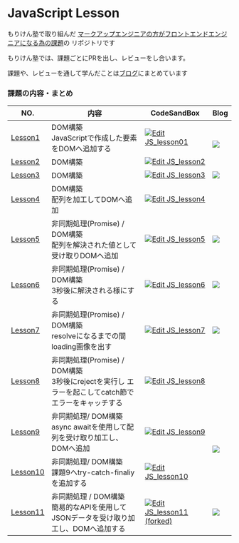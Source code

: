 # JavaScript Lesson

もりけん塾で取り組んだ [マークアップエンジニアの方がフロントエンドエンジニアになる為の課題](https://github.com/sae-github/handsonFrontend/blob/master/work/markup/1.md)の リポジトリです

もりけん塾では、課題ごとにPRを出し、レビューをし合います。

課題や、レビューを通して学んだことは[ブログ](https://itosae.com/)にまとめています


### 課題の内容・まとめ

<table>
<thead>
<tr>
<th>NO.</th>
<th>内容</th>
<th>CodeSandBox</th>
<th>Blog</th>
</tr>
</thead>
<tbody>


<tr>
<td><a href="https://github.com/sae-github/JS_lesson/tree/main/lesson1">Lesson1</a></td>
<td>DOM構築 <br> JavaScriptで作成した要素をDOMへ追加する</td>
<td>
<a href="https://codesandbox.io/s/jslesson01-0s2my?fontsize=14&hidenavigation=1&theme=dark">
  <img alt="Edit JS_lesson01" src="https://codesandbox.io/static/img/play-codesandbox.svg">
</a>
</td>
<td  rowspan="2"><a href="https://itosae.com/js_lesson01/" target="_blank" rel="noopener noreferrer"><img src="https://i.postimg.cc/YCD6BPzc/external-link-icon-152846.png"></a></td> 
</tr>

<tr>
<td><a href="https://github.com/sae-github/JS_lesson/tree/main/lesson2">Lesson2</a></td>
<td>DOM構築</td>
<td>
<a href="https://codesandbox.io/s/jsleeson2-rcjpf?fontsize=14&hidenavigation=1&theme=dark">
  <img alt="Edit JS_lesson2" src="https://codesandbox.io/static/img/play-codesandbox.svg">
</a>
</td>
</tr>


<tr>
<td><a href="https://github.com/sae-github/JS_lesson/tree/main/lesson3">Lesson3</a></td>
<td>DOM構築</td>
<td>
<a href="https://codesandbox.io/s/js-lesson3-x7tys?fontsize=14&hidenavigation=1&theme=dark">
  <img alt="Edit JS_lesson3" src="https://codesandbox.io/static/img/play-codesandbox.svg">
</a>
</td>
<td><a href="https://itosae.com/js_lesson3/" target="_blank" rel="noopener"><img src="https://i.postimg.cc/YCD6BPzc/external-link-icon-152846.png"></a></td> 
</tr>


<tr>
<td><a href="https://github.com/sae-github/JS_lesson/tree/main/lesson4">Lesson4</a></td>
<td>DOM構築<br>配列を加工してDOMへ追加</td>
<td>
<a href="https://codesandbox.io/s/js-lesson4-nmfvm?fontsize=14&hidenavigation=1&theme=dark">
<img alt="Edit JS_lesson4" src="https://codesandbox.io/static/img/play-codesandbox.svg">
</a>
</td> 
<td></td> 
</tr>


<tr>
<td><a href="https://github.com/sae-github/JS_lesson/tree/main/lesson5">Lesson5</a></td>
<td>非同期処理(Promise) / DOM構築 <br> 配列を解決された値として受け取りDOMへ追加</td>
<td>
<a href="https://codesandbox.io/s/js-lesson5-dhgxd?fontsize=14&hidenavigation=1&theme=dark">
  <img alt="Edit JS_lesson5" src="https://codesandbox.io/static/img/play-codesandbox.svg">
</a>
</td>
<td><a href="https://itosae.com/js_lesson5/" target="_blank" rel="noopener noreferrer"><img src="https://i.postimg.cc/YCD6BPzc/external-link-icon-152846.png"></a></td> 
</tr>

<tr>
<td><a href="https://github.com/sae-github/JS_lesson/tree/main/lesson6">Lesson6</a></td>
<td>非同期処理(Promise) / DOM構築 <br>3秒後に解決される様にする</td>
<td>
<a href="https://codesandbox.io/s/js-lesson6-bsh7g?fontsize=14&hidenavigation=1&theme=dark">
  <img alt="Edit JS_lesson6" src="https://codesandbox.io/static/img/play-codesandbox.svg">
</a>
</td>
<td><a href="https://itosae.com/js_lesson6/" target="_blank" rel="noopener noreferrer"><img src="https://i.postimg.cc/YCD6BPzc/external-link-icon-152846.png"></a></td> 
</tr>

<tr>
<td><a href="https://github.com/sae-github/JS_lesson/tree/main/lesson7">Lesson7</a></td>
<td>非同期処理(Promise) / DOM構築 <br>resolveになるまでの間loading画像を出す</td>
<td>
<a href="https://codesandbox.io/s/js-lesson7-mll97?fontsize=14&hidenavigation=1&theme=dark">
  <img alt="Edit JS_lesson7" src="https://codesandbox.io/static/img/play-codesandbox.svg">
</a>
</td>
<td><a href="https://itosae.com/js_lesson07/" target="_blank" rel="noopener noreferrer"><img src="https://i.postimg.cc/YCD6BPzc/external-link-icon-152846.png"></a></td> 
</tr>


<tr>
<td><a href="https://github.com/sae-github/JS_lesson/tree/main/lesson8">Lesson8</a></td>
<td>非同期処理(Promise) / DOM構築 <br>3秒後にrejectを実行し エラーを起こしてcatch節でエラーをキャッチする</td>
<td>
<a href="https://codesandbox.io/s/js-lesson8-5m8t8?fontsize=14&hidenavigation=1&theme=dark">
  <img alt="Edit JS_lesson8" src="https://codesandbox.io/static/img/play-codesandbox.svg">
</a>
</td>
<td></td> 
</tr>

<tr>
<td><a href="https://github.com/sae-github/JS_lesson/tree/main/lesson9">Lesson9</a></td>
<td>非同期処理/ DOM構築 <br>async awaitを使用して配列を受け取り加工し、DOMへ追加</td>
<td>
<a href="https://codesandbox.io/s/js-lesson9-hpcj7?fontsize=14&hidenavigation=1&theme=dark">
  <img alt="Edit JS_lesson9" src="https://codesandbox.io/static/img/play-codesandbox.svg">
</a>
</td>
<td  rowspan="2"><a href="https://itosae.com/js_lesson9-10/" target="_blank" rel="noopener noreferrer"><img src="https://i.postimg.cc/YCD6BPzc/external-link-icon-152846.png"></a></td> 
</tr>


<tr>
<td><a href="https://github.com/sae-github/JS_lesson/tree/main/lesson10">Lesson10</a></td>
<td>非同期処理/ DOM構築 <br>課題9へtry-catch-finaliyを追加する</td>
<td>
<a href="https://codesandbox.io/s/js-lesson10-xdgjb?fontsize=14&hidenavigation=1&theme=dark">
  <img alt="Edit JS_lesson10" src="https://codesandbox.io/static/img/play-codesandbox.svg">
</a>
</td>
</tr>


<tr>
<td><a href="https://github.com/sae-github/JS_lesson/tree/main/lesson11">Lesson11</a></td>
<td>非同期処理 / DOM構築 <br>簡易的なAPIを使用してJSONデータを受け取り加工し、DOMへ追加する</td>
<td>
<a href="https://codesandbox.io/s/js-lesson11-forked-qczdy?fontsize=14&hidenavigation=1&theme=dark">
  <img alt="Edit JS_lesson11 (forked)" src="https://codesandbox.io/static/img/play-codesandbox.svg">
</a>
</td>
<td><a href=https://itosae.com/js_lesson11/" target="_blank" rel="noopener noreferrer"><img src="https://i.postimg.cc/YCD6BPzc/external-link-icon-152846.png"></a></td> 
</tr>

</tbody>
</table>
